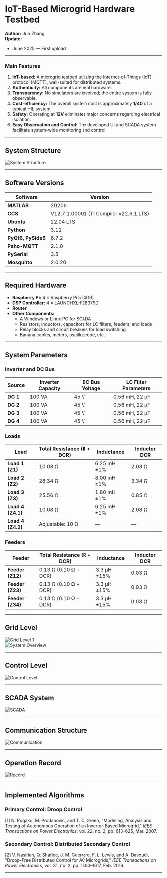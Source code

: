 # IoT-Based Microgrid Hardware Testbed
**Author:** Jun Zhang   
**Update:**  
- June 2025 — First upload   

---

### Main Features
1. **IoT-based:** A microgrid testbed utilizing the Internet-of-Things (IoT) protocol (MQTT), well-suited for distributed systems.  
2. **Authenticity:** All components are real hardware.  
3. **Transparency:** No simulators are involved; the entire system is fully observable.  
4. **Cost-efficiency:** The overall system cost is approximately **1/40** of a typical HIL system.  
5. **Safety:** Operating at **12V** eliminates major concerns regarding electrical isolation.  
6. **Easy Observation and Control:** The developed UI and SCADA system facilitate system-wide monitoring and control.  

---

## System Structure
![System Structure](Slide9.JPG)

---

## Software Versions

| Software         | Version                                   |
|------------------|-------------------------------------------|
| **MATLAB**       | 2020b                                    |
| **CCS**          | V12.7.1.00001 (TI Compiler v22.6.1.LTS) |
| **Ubuntu**       | 22.04 LTS                                |
| **Python**       | 3.11                                     |
| **PyQt6, PySide6** | 6.7.2                                 |
| **Paho-MQTT**    | 2.1.0                                   |
| **PySerial**     | 3.5                                     |
| **Mosquitto**    | 2.0.20                                  |

---

## Required Hardware

- **Raspberry Pi:** 4 × Raspberry Pi 5 (4GB)  
- **DSP Controller:** 4 × LAUNCHXL-F28379D  
- **Router**  
- **Other Components:**  
  - A Windows or Linux PC for SCADA  
  - Resistors, inductors, capacitors for LC filters, feeders, and loads  
  - Relay blocks and circuit breakers for load switching  
  - Banana cables, meters, oscilloscope, etc.  

---

## System Parameters

### Inverter and DC Bus

| Source   | Inverter Capacity | DC Bus Voltage | LC Filter Parameters |
|----------|------------------|----------------|----------------------|
| **DG 1** | 100 VA            | 45 V           | 0.56 mH, 22 μF       |
| **DG 2** | 100 VA            | 45 V           | 0.56 mH, 22 μF       |
| **DG 3** | 100 VA            | 45 V           | 0.56 mH, 22 μF       |
| **DG 4** | 100 VA            | 45 V           | 0.56 mH, 22 μF       |

### Loads

| Load            | Total Resistance (R + DCR) | Inductance  | Inductor DCR |
|-----------------|----------------------------|--------------|---------------|
| **Load 1 (Z1)**   | 10.08 Ω                 | 6.25 mH ±1% | 2.08 Ω       |
| **Load 2 (Z2)**   | 28.34 Ω                 | 8.00 mH ±1% | 3.34 Ω       |
| **Load 3 (Z3)**   | 25.56 Ω                 | 1.80 mH ±1% | 0.85 Ω       |
| **Load 4 (Z4.1)** | 10.08 Ω                 | 6.25 mH ±1% | 2.08 Ω       |
| **Load 4 (Z4.2)** | Adjustable: 10 Ω        | —            | —            |

### Feeders

| Feeder          | Total Resistance (R + DCR) | Inductance  | Inductor DCR |
|-----------------|----------------------------|--------------|---------------|
| **Feeder (Z12)** | 0.13 Ω (0.10 Ω + DCR)   | 3.3 μH ±15% | 0.03 Ω       |
| **Feeder (Z23)** | 0.13 Ω (0.10 Ω + DCR)   | 3.3 μH ±15% | 0.03 Ω       |
| **Feeder (Z34)** | 0.13 Ω (0.10 Ω + DCR)   | 3.3 μH ±15% | 0.03 Ω       |

---

## Grid Level

![Grid Level 1](Slide10.JPG)  
![System Overview](Slide11.JPG)  

---

## Control Level

![Control Level](Slide12.JPG)  

---

## SCADA System

![SCADA](Slide13.JPG)  

---

## Communication Structure

![Communication](Slide14.JPG)  

---

## Operation Record

![Record](Slide15.JPG)  

---

## Implemented Algorithms

### Primary Control: Droop Control  
[1] N. Pogaku, M. Prodanovic, and T. C. Green, "Modeling, Analysis and Testing of Autonomous Operation of an Inverter-Based Microgrid," *IEEE Transactions on Power Electronics*, vol. 22, no. 2, pp. 613–625, Mar. 2007.

### Secondary Control: Distributed Secondary Control  
[2] V. Nasirian, Q. Shafiee, J. M. Guerrero, F. L. Lewis, and A. Davoudi, "Droop-Free Distributed Control for AC Microgrids," *IEEE Transactions on Power Electronics*, vol. 31, no. 2, pp. 1600–1617, Feb. 2016.

---
